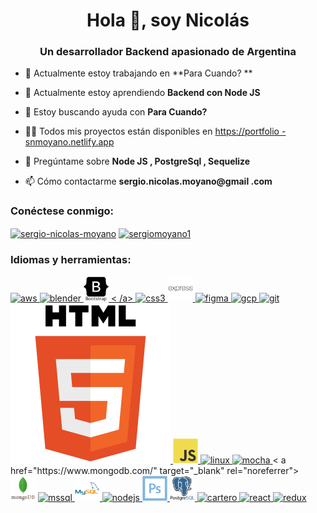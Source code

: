 <h1 align="center">Hola 👋, soy Nicolás</h1>
<h3 align="center">Un desarrollador Backend apasionado de Argentina</h3>

- 🔭 Actualmente estoy trabajando en **Para Cuando? **

- 🌱 Actualmente estoy aprendiendo **Backend con Node JS**

- 🤝 Estoy buscando ayuda con **Para Cuando?**

- 👨‍💻 Todos mis proyectos están disponibles en [https://portfolio -snmoyano.netlify.app](https://portfolio-snmoyano.netlify.app)

- 💬 Pregúntame sobre **Node JS , PostgreSql , Sequelize**

- 📫 Cómo contactarme **sergio.nicolas.moyano@gmail .com**

<h3 align="left">Conéctese conmigo:</h3>
<p align="left">
<a href="https://linkedin.com/in/sergio-nicolas-moyano" target="blank"><img align="center" src="https://raw.githubusercontent.com/rahuldkjain/github -profile-readme-generator/master/src/images/icons/Social/linked-in-alt.svg" alt="sergio-nicolas-moyano" height="30" width="40" /></a>
<a href="https://www.behance.net/sergiomoyano1" target="blank"><img align="center" src="https://raw.githubusercontent.com/rahuldkjain/github-profile-readme -generator/master/src/images/icons/Social/behance.svg" alt="sergiomoyano1" height="30" width="40" /></a>
</p>

<h3 align="left"> Idiomas y herramientas:</h3>
<p align="left"> <a href="https://aws.amazon.com" target="_blank" rel="noreferrer"> <img src="https://raw.githubusercontent.com/devicons /devicon/master/icons/amazonwebservices/amazonwebservices-original-wordmark.svg" alt="aws" width="40" height="40"/> </a> <a href="https://www.blender .org/" target="_blank" rel="noreferrer"> <img src="https://download.blender.org/branding/community/blender_community_badge_white.svg" alt="blender" width="40" height= "40"/> </a> <a href="https://getbootstrap.com" target="_blank" rel="noreferrer"> <img src="https://raw.githubusercontent.com/devicons/devicon/master/icons/bootstrap/bootstrap-plain-wordmark.svg" alt="bootstrap" width="40" height="40"/> < /a> <a href="https://www.w3schools.com/css/" target="_blank" rel="noreferrer"> <img src="https://raw.githubusercontent.com/devicons/devicon /master/icons/css3/css3-original-wordmark.svg" alt="css3" width="40" height="40"/> </a> <a href="https://expressjs.com" objetivo ="_blank" rel="noreferrer"> <img src="https://raw.githubusercontent.com/devicons/devicon/master/icons/express/express-original-wordmark.svg" alt="express" width= "40" height="40"/> </a> <a href="https://www.figma.com/" target="_blank" rel="noreferrer"> <img src="https://www .vectorlogo.zone/logos/figma/figma-icon.svg" alt="figma" width="40" height="40"/> </a> <a href="https://cloud.google.com " target="_blank" rel="noreferrer"> <img src="https://www.vectorlogo.zone/logos/google_cloud/google_cloud-icon.svg" alt="gcp" width="40" height=" 40"/> </a> <a href="https://git-scm.com/" target="_blank" rel="noreferrer"> <img src="https://www.vectorlogo.zone/logos/git-scm/git-scm-icon.svg" alt="git" width="40" height="40"/> </a> <a href="https://www.w3. org/html/" target="_blank" rel="noreferrer"> <img src="https://raw.githubusercontent.com/devicons/devicon/master/icons/html5/html5-original-wordmark.svg" alt ="html5" ancho="40" altura="40"/> </a> <a href="https://developer.mozilla.org/en-US/docs/Web/JavaScript" target="_blank" rel="noreferrer"> <img src="https://raw.githubusercontent.com/devicons/devicon/master/icons/javascript/javascript-original.svg" alt="javascript" width="40" height=" 40"/> </a><a href="https://www.linux.org/" target="_blank" rel="noreferrer"> <img src="https://raw.githubusercontent.com/devicons/devicon/master/icons/ linux/linux-original.svg" alt="linux" width="40" height="40"/> </a> <a href="https://mochajs.org" target="_blank" rel=" noreferrer"> <img src="https://www.vectorlogo.zone/logos/mochajs/mochajs-icon.svg" alt="mocha" width="40" height="40"/> </a> < a href="https://www.mongodb.com/" target="_blank" rel="noreferrer"> <img src="https://raw.githubusercontent.com/devicons/devicon/master/icons/mongodb/mongodb-original-wordmark.svg" alt="mongodb" width="40" height="40"/> </a> <a href="https:// www.microsoft.com/en-us/sql-server" target="_blank" rel="noreferrer"> <img src="https://www.svgrepo.com/show/303229/microsoft-sql-server- logo.svg" alt="mssql" width="40" height="40"/> </a> <a href="https://www.mysql.com/" target="_blank" rel="noreferrer "> <img src="https://raw.githubusercontent.com/devicons/devicon/master/icons/mysql/mysql-original-wordmark.svg" alt="mysql" width="40" height="40" /> </a><a href="https://nodejs.org" target="_blank" rel="noreferrer"> <img src="https://raw.githubusercontent.com/devicons/devicon/master/icons/nodejs/nodejs -original-wordmark.svg" alt="nodejs" width="40" height="40"/> </a> <a href="https://www.photoshop.com/en" target="_blank" rel="noreferrer"> <img src="https://raw.githubusercontent.com/devicons/devicon/master/icons/photoshop/photoshop-line.svg" alt="photoshop" width="40" height=" 40"/> </a> <a href="https://www.postgresql.org" target="_blank" rel="noreferrer"> <img src="https://raw.githubusercontent.com/devicons/devicon/master/icons/postgresql/postgresql-original-wordmark.svg" alt="postgresql" width="40" height="40"/> </a> <a href="https: //cartero.com" target="_blank" rel="noreferrer"> <img src="https://www.vectorlogo.zone/logos/getpostman/getpostman-icon.svg" alt="cartero" width=" 40" height="40"/> </a> <a href="https://reactjs.org/" target="_blank" rel="noreferrer"> <img src="https://raw.githubusercontent .com/devicons/devicon/master/icons/react/react-original-wordmark.svg" alt="react" width="40" height="40"/> </a><a href="https://redux.js.org" target="_blank" rel="noreferrer"> <img src="https://raw.githubusercontent.com/devicons/devicon/master/icons/redux /redux-original.svg" alt="redux" ancho="40" altura="40"/> </a> </p>

